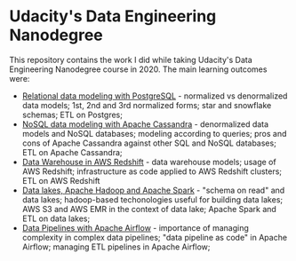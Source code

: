# Udacity's Data Engineering Nanodegree

This repository contains the work I did while taking Udacity's Data Engineering Nanodegree course in 2020. The main learning outcomes were:

* [Relational data modeling with PostgreSQL](./1a_data-modeling-postgres) - normalized vs denormalized data models; 1st, 2nd and 3rd normalized forms; star and snowflake schemas; ETL on Postgres;
* [NoSQL data modeling with Apache Cassandra](./1b_data-modeling-cassandra) - denormalized data models and NoSQL databases; modeling according to queries; pros and cons of Apache Cassandra against other SQL and NoSQL databases; ETL on Apache Cassandra;
* [Data Warehouse in AWS Redshift](./2_data-warehouse) - data warehouse models; usage of AWS Redshift; infrastructure as code applied to AWS Redshift clusters; ETL on AWS Redshift
* [Data lakes, Apache Hadoop and Apache Spark](./3_data-lake) - "schema on read" and data lakes; hadoop-based techonologies useful for building data lakes; AWS S3 and AWS EMR in the context of data lake; Apache Spark and ETL on data lakes;
* [Data Pipelines with Apache Airflow](./4_data-pipeline) - importance of managing complexity in complex data pipelines; "data pipeline as code" in Apache Airflow; managing ETL pipelines in Apache Airflow;
